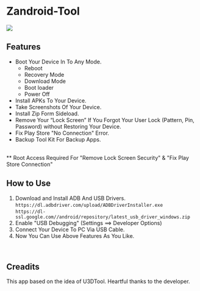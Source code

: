 # Zandroid-Tool
<img src=https://2.bp.blogspot.com/-99SLzvXXtD8/VyNvQOcsBVI/AAAAAAAAArs/NnCvQIHfjVAOYRXawbG4jXRvmX7nOmx1gCK4B/s1600/Zandroid%2BTool%2BCover.jpg>


## Features
- Boot Your Device In To Any Mode.
  - Reboot
  - Recovery Mode
  - Download Mode
  - Boot loader
  - Power Off
- Install APKs To Your Device.
- Take Screenshots Of Your Device.
- Install Zip Form Sideload.
- Remove Your “Lock Screen” If You Forgot Your User Lock (Pattern, Pin, Password) without Restoring Your Device.
- Fix Play Store "No Connection" Error.
- Backup Tool Kit For Backup Apps.
<br>
** Root Access Required For "Remove Lock Screen Security" & "Fix Play Store Connection"
<br>


## How to Use
1. Download and Install ADB And USB Drivers.<br>
    ``https://dl.adbdriver.com/upload/ADBDriverInstaller.exe`` <br>
    ``https://dl-ssl.google.com//android/repository/latest_usb_driver_windows.zip``
2. Enable "USB Debugging" (Settings ==> Developer Options)
3. Connect Your Device To PC Via USB Cable.
4. Now You Can Use Above Features As You Like.
<br>


## Creadits
This app based on the idea of U3DTool. Heartful thanks to the developer.

